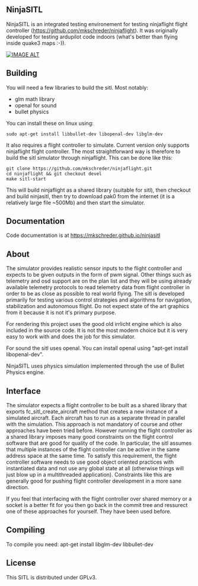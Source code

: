 NinjaSITL
---------

NinjaSITL is an integrated testing environement for testing ninjaflight flight
controller (https://github.com/mkschreder/ninjaflight). It was originally
developed for testing ardupilot code indoors (what's better than flying inside
quake3 maps :-)).  

[![IMAGE ALT](https://img.youtube.com/vi/rGc4XmpufJ4/0.jpg)](https://www.youtube.com/watch?v=rGc4XmpufJ4)

Building
--------

You will need a few libraries to build the sitl. Most notably:
	
* glm math library
* openal for sound
* bullet physics 

You can install these on linux using:

	sudo apt-get install libbullet-dev libopenal-dev libglm-dev

It also requires a flight controller to simulate. Current version only supports
ninjaflight flight controller. The most straightforward way is therefore to
build the sitl simulator through ninjaflight. This can be done like this:

	git clone https://github.com/mkschreder/ninjaflight.git
	cd ninjaflight && git checkout devel
	make sitl-start

This will build ninjaflight as a shared library (suitable for sitl), then
checkout and build ninjasitl, then try to download pak0 from the internet (it
is a relatively large file ~500Mb) and then start the simulator.

Documentation
-------------

Code documentation is at https://mkschreder.github.io/ninjasitl

About
-----

The simulator provides realistic sensor inputs to the flight controller and
expects to be given outputs in the form of pwm signal. Other things such as
telemetry and osd support are on the plan list and they will be using already
available telemetry protocols to read telemetry data from flight controller in
order to be as close as possible to real world flying. The sitl is developed
primarily for testing various control strategies and algorithms for navigation,
stabilization and autonomous flight. Do not expect state of the art graphics
from it because it is not it's primary purpose. 

For rendering this project uses the good old irrlicht engine which is also
included in the source code. It is not the most modern choice but it is very
easy to work with and does the job for this simulator. 

For sound the sitl uses openal. You can install openal using "apt-get install
libopenal-dev".

NinjaSITL uses physics simulation implemented through the use of Bullet Physics
engine.

Interface
---------

The simulator expects a flight controller to be built as a shared library that
exports fc\_sitl\_create\_aircraft method that creates a new instance of a
simulated aircraft. Each aircraft has to run as a separate thread in parallel
with the simulation. This approach is not mandatory of course and other
approaches have been tried before. However running the flight controller as a
shared library imposes many good constraints on the flight control software that
are good for quality of the code. In particular, the sitl assumes that multiple
instances of the flight controller can be active in the same address space at
the same time. To satisfy this requirement, the flight controller software
needs to use good object oriented practices with instantiated data and not use
any global state at all (otherwise things will just blow up in a multithreaded
application). Constraints like this are generally good for pushing flight
controller development in a more sane direction. 

If you feel that interfacing with the flight controller over shared memory or a
socket is a better fit for you then go back in the commit tree and ressurect
one of these approaches for yourself. They have been used before. 

Compiling
---------

To compile you need: 
apt-get install libglm-dev libbullet-dev

License
-------

This SITL is distributed under GPLv3.
